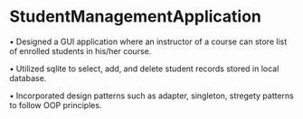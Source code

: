 # StudentManagementApplication
• Designed a GUI application where an instructor of a course can store list of enrolled students in his/her course.

• Utilized sqlite to select, add, and delete student records stored in local database.

• Incorporated design patterns such as adapter, singleton, stregety patterns to follow OOP principles.

